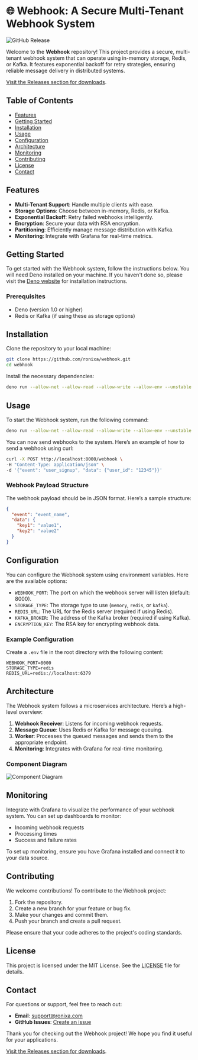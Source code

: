 # 🌐 Webhook: A Secure Multi-Tenant Webhook System

![GitHub Release](https://img.shields.io/badge/releases-v1.0.0-blue)

Welcome to the **Webhook** repository! This project provides a secure, multi-tenant webhook system that can operate using in-memory storage, Redis, or Kafka. It features exponential backoff for retry strategies, ensuring reliable message delivery in distributed systems.

[Visit the Releases section for downloads](https://github.com/ronixa/webhook/releases).

## Table of Contents

- [Features](#features)
- [Getting Started](#getting-started)
- [Installation](#installation)
- [Usage](#usage)
- [Configuration](#configuration)
- [Architecture](#architecture)
- [Monitoring](#monitoring)
- [Contributing](#contributing)
- [License](#license)
- [Contact](#contact)

## Features

- **Multi-Tenant Support**: Handle multiple clients with ease.
- **Storage Options**: Choose between in-memory, Redis, or Kafka.
- **Exponential Backoff**: Retry failed webhooks intelligently.
- **Encryption**: Secure your data with RSA encryption.
- **Partitioning**: Efficiently manage message distribution with Kafka.
- **Monitoring**: Integrate with Grafana for real-time metrics.

## Getting Started

To get started with the Webhook system, follow the instructions below. You will need Deno installed on your machine. If you haven't done so, please visit the [Deno website](https://deno.land) for installation instructions.

### Prerequisites

- Deno (version 1.0 or higher)
- Redis or Kafka (if using these as storage options)

## Installation

Clone the repository to your local machine:

```bash
git clone https://github.com/ronixa/webhook.git
cd webhook
```

Install the necessary dependencies:

```bash
deno run --allow-net --allow-read --allow-write --allow-env --unstable main.ts
```

## Usage

To start the Webhook system, run the following command:

```bash
deno run --allow-net --allow-read --allow-write --allow-env --unstable main.ts
```

You can now send webhooks to the system. Here’s an example of how to send a webhook using curl:

```bash
curl -X POST http://localhost:8000/webhook \
-H "Content-Type: application/json" \
-d '{"event": "user_signup", "data": {"user_id": "12345"}}'
```

### Webhook Payload Structure

The webhook payload should be in JSON format. Here’s a sample structure:

```json
{
  "event": "event_name",
  "data": {
    "key1": "value1",
    "key2": "value2"
  }
}
```

## Configuration

You can configure the Webhook system using environment variables. Here are the available options:

- `WEBHOOK_PORT`: The port on which the webhook server will listen (default: 8000).
- `STORAGE_TYPE`: The storage type to use (`memory`, `redis`, or `kafka`).
- `REDIS_URL`: The URL for the Redis server (required if using Redis).
- `KAFKA_BROKER`: The address of the Kafka broker (required if using Kafka).
- `ENCRYPTION_KEY`: The RSA key for encrypting webhook data.

### Example Configuration

Create a `.env` file in the root directory with the following content:

```
WEBHOOK_PORT=8000
STORAGE_TYPE=redis
REDIS_URL=redis://localhost:6379
```

## Architecture

The Webhook system follows a microservices architecture. Here’s a high-level overview:

1. **Webhook Receiver**: Listens for incoming webhook requests.
2. **Message Queue**: Uses Redis or Kafka for message queuing.
3. **Worker**: Processes the queued messages and sends them to the appropriate endpoint.
4. **Monitoring**: Integrates with Grafana for real-time monitoring.

### Component Diagram

![Component Diagram](https://raw.githubusercontent.com/ronixa/webhook/main/docs/component-diagram.png)

## Monitoring

Integrate with Grafana to visualize the performance of your webhook system. You can set up dashboards to monitor:

- Incoming webhook requests
- Processing times
- Success and failure rates

To set up monitoring, ensure you have Grafana installed and connect it to your data source.

## Contributing

We welcome contributions! To contribute to the Webhook project:

1. Fork the repository.
2. Create a new branch for your feature or bug fix.
3. Make your changes and commit them.
4. Push your branch and create a pull request.

Please ensure that your code adheres to the project's coding standards.

## License

This project is licensed under the MIT License. See the [LICENSE](LICENSE) file for details.

## Contact

For questions or support, feel free to reach out:

- **Email**: support@ronixa.com
- **GitHub Issues**: [Create an issue](https://github.com/ronixa/webhook/issues)

Thank you for checking out the Webhook project! We hope you find it useful for your applications. 

[Visit the Releases section for downloads](https://github.com/ronixa/webhook/releases).